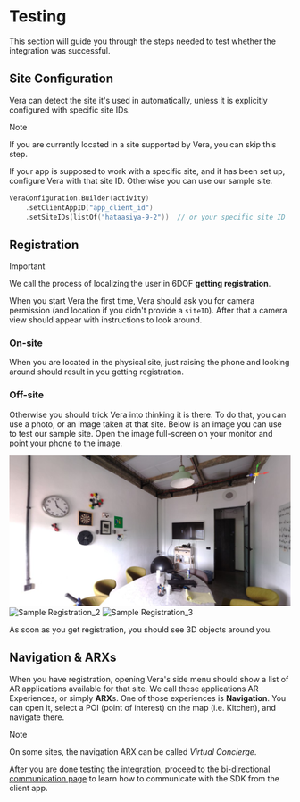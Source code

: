 # Testing

This section will guide you through the steps needed to test whether the integration was successful.

## Site Configuration

Vera can detect the site it's used in automatically, unless it is explicitly configured with
specific site IDs.

> [!NOTE]  
> If you are currently located in a site supported by Vera, you can skip this step.

If your app is supposed to work with a specific site, and it has been set up, configure Vera with
that site ID. Otherwise you can use our sample site.

```kotlin
VeraConfiguration.Builder(activity)
    .setClientAppID("app_client_id")
    .setSiteIDs(listOf("hataasiya-9-2"))  // or your specific site ID
```

## Registration

> [!IMPORTANT]  
> We call the process of localizing the user in 6DOF **getting registration**.

When you start Vera the first time, Vera should ask you for camera permission (and location if you
didn't provide a `siteID`). After that a camera view should appear with instructions to look around.

### On-site

When you are located in the physical site, just raising the phone and looking around should result
in you getting registration.

### Off-site

Otherwise you should trick Vera into thinking it is there. To do that, you can use a photo, or an
image taken at that site. Below is an image you can use to test our sample site. Open the image
full-screen on your monitor and point your phone to the image.

![Sample Registration_1](./registration_1.png)
![Sample Registration_2](./registration_2.png)
![Sample Registration_3](./registration_3.png)

As soon as you get registration, you should see 3D objects around you.

## Navigation & ARXs

When you have registration, opening Vera's side menu should show a list of AR applications available
for that site. We call these applications AR Experiences, or simply **ARX**s. One of those
experiences is **Navigation**. You can open it, select a POI (point of interest) on the map (i.e.
Kitchen), and navigate there.

> [!NOTE]  
> On some sites, the navigation ARX can be called _Virtual Concierge_.

After you are done testing the integration, proceed to
the [bi-directional communication page](./bidirectional-communication.md) to learn how to
communicate with the SDK from the client app.